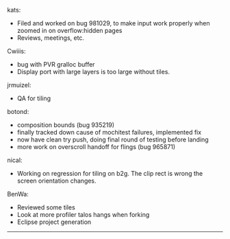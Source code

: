 kats:
* Filed and worked on bug 981029, to make input work properly when zoomed in on overflow:hidden pages
* Reviews, meetings, etc.

Cwiiis:
* bug with PVR gralloc buffer
* Display port with large layers is too large without tiles.

jrmuizel:
* QA for tiling

botond:
* composition bounds (bug 935219)
* finally tracked down cause of mochitest failures, implemented fix
* now have clean try push, doing final round of testing before landing
* more work on overscroll handoff for flings (bug 965871)

nical:
* Working on regression for tiling on b2g. The clip rect is wrong the screen orientation changes.

BenWa:
* Reviewed some tiles
* Look at more profiler talos hangs when forking
* Eclipse project generation

________________


